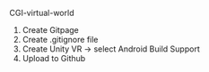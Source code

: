 CGI-virtual-world

1) Create Gitpage
2) Create .gitignore file
3) Create Unity VR 
  -> select Android Build Support
4) Upload to Github
